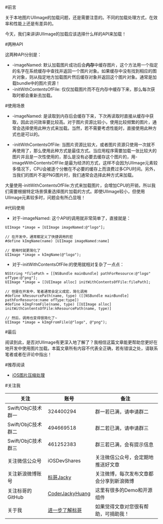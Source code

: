 #前言

关于本地图片UIImage的加载问题，还是需要注意的。不同的加载处理方式，在效率和性能上还是有差异的。

今天，我们来讲讲UIImage的加载应该选择什么样的API来加载！

#两种API

这两种API分别是：

* -imageNamed: 默认加载图片成功后会**内存**中缓存图片，这个方法用一个指定的名字在系统缓存中查找并返回一个图片对象。如果缓存中没有找到相应的图片对象，则从指定地方加载图片然后缓存对象并返回这个图片对象。通常是加载bundle中的图片资源！
* -initWithContentsOfFile: 仅仅加载图片而不在内存中缓存下来，那么每次获取时都会重新去加载。

#使用场景

* -imageNamed: 是读取到内存后会缓存下来，下次再读取时直接从缓存中获取，因此访问效率要比较高。对于图片资源比较小，使用比较频繁的图片，通常会选择使用此种方式来加载。当然，若不需要考虑性能时，直接使用此种方式也是可以的。

* -initWithContentsOfFile: 当图片资源比较大，或者图片资源只使用一次就不再使用了，那么使用此种方式是最佳方式。当应用程序需要加载一张比较大的图片并且是一次性使用的，那么是没有必要去缓存这个图片的，用-imageWithContentsOfFile:是最为经济的方式，这样不会因为UIImage元素较多情况下，CPU会被逐个分散在不必要的缓存上而浪费过多CPU时间。另外，当我们的图片不是PNG图片时，我们通常会选择此种方式来加载。

大量使用-initWithContentsOfFile:方式来加载图片，会增加CPU的开销，所以我们需要根据特定场景慎重选择图片加载的方式。即使UIImage较小，但使用UIImage元素较多时，问题会有所凸显哦！

#代码使用

* 对于-imageNamed: 这个API的调用就非常简单了，直接就是：

```
UIImage *image = [UIImage imageNamed:@"logo"];

// 在开发中，通常都定义了快捷调用的宏
#define kImgName(name) [UIImage imageNamed:name]

// 使用时就更简化了
UIImage *image = kImgName(@"logo");
```

* 对于-initWithContentsOfFile:的使用就相对复杂了一点点：

```
NSString *filePath = [[NSBundle mainBundle] pathForResource:@"logo" ofType:@"png"];
UIImage *image = [[UIImage alloc] initWithContentsOfFile:filePath];

// 但是在开发中，笔者通常会定义成宏，简化调用
#define kResourcePath(name, type) ([[NSBundle mainBundle] pathForResource:name ofType:type])
#define kImgFromFile(name, type) [[UIImage alloc] initWithContentsOfFile:kResourcePath(name, type)]

// 然后，调用也变得很简化了~
UIImage *image = kImgFromFile(@"logo", @"png");
```

#最后

阅读到此，是否对UIImage有更深入地了解了？我相信这篇文章能更帮助您更好在地开发中使用图片加载。本篇文章所有内容不代表全正确，若有错误之处，请联系笔者或者在评论中指出！

#推荐阅读

* [iOS图片压缩处理](http://www.henishuo.com/ios-image-compressed/)

#关注我


关注                | 账号              | 备注
-------------      | -------------     | ----------------
Swift/ObjC技术群一  | 324400294         |  群一若已满，请申请群二
Swift/ObjC技术群二  | 494669518         | 群二若已满，请申请群三
Swift/ObjC技术群三  | 461252383         | 群三若已满，会有提示信息
关注微信公众号       | iOSDevShares      | 关注微信公众号，会定期地推送好文章
关注新浪微博账号      |  [标哥Jacky](http://weibo.com/u/5384637337) | 关注微博，每次发布文章都会分享到新浪微博
关注标哥的GitHub     | [CoderJackyHuang](https://github.com/CoderJackyHuang) | 这里有很多的Demo和开源组件
关于我               | [进一步了解标哥](http://www.henishuo.com/about-biaoge/) | 如果觉得文章对您很有帮助，可捐助我！



